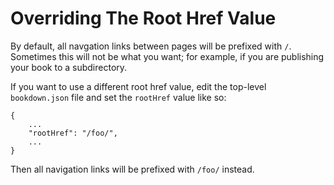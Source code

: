 # Overriding The Root Href Value

By default, all navgation links between pages will be prefixed with `/`. Sometimes this will not be what you want; for example, if you are publishing your book to a subdirectory.

If you want to use a different root href value, edit the top-level `bookdown.json` file and set the `rootHref` value like so:

    {
        ...
        "rootHref": "/foo/",
        ...
    }

Then all navigation links will be prefixed with `/foo/` instead.
